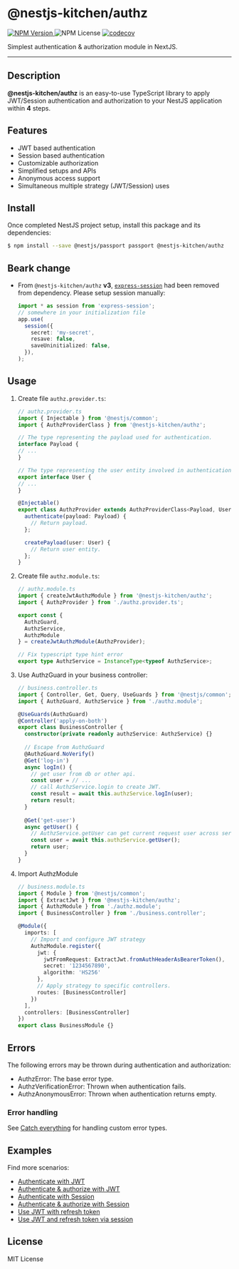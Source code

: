 # @nestjs-kitchen/authz

[![NPM Version](https://img.shields.io/npm/v/%40nestjs-kitchen%2Fauthz)
](https://www.npmjs.com/package/@nestjs-kitchen/authz)
![NPM License](https://img.shields.io/npm/l/%40nestjs-kitchen%2Fauthz)
[![codecov](https://codecov.io/gh/yikenman/nestjs-kitchen/graph/badge.svg?token=43EG2T8LKS&flag=@nestjs-kitchen/authz)](https://codecov.io/gh/yikenman/nestjs-kitchen)

Simplest authentication & authorization module in NextJS.

---


## Description

**@nestjs-kitchen/authz** is an easy-to-use TypeScript library to apply JWT/Session authentication and authorization to your NestJS application within **4** steps.

## Features

- JWT based authentication
- Session based authentication
- Customizable authorization
- Simplified setups and APIs 
- Anonymous access support
- Simultaneous multiple strategy (JWT/Session) uses

## Install

Once completed NestJS project setup, install this package and its dependencies: 

```bash
$ npm install --save @nestjs/passport passport @nestjs-kitchen/authz
```

## Beark change

- From `@nestjs-kitchen/authz` **v3**, [`express-session`](https://www.npmjs.com/package/express-session) had been removed from dependency. Please setup session manually:

    ```typescript
    import * as session from 'express-session';
    // somewhere in your initialization file
    app.use(
      session({
        secret: 'my-secret',
        resave: false,
        saveUninitialized: false,
      }),
    );
    ```

## Usage

1. Create file `authz.provider.ts`:

    ```typescript
    // authz.provider.ts
    import { Injectable } from '@nestjs/common';
    import { AuthzProviderClass } from '@nestjs-kitchen/authz';

    // The type representing the payload used for authentication.
    interface Payload {
    // ...
    }
    
    // The type representing the user entity involved in authentication and authorization.
    export interface User {
    // ...
    }
    
    @Injectable()
    export class AuthzProvider extends AuthzProviderClass<Payload, User> {
      authenticate(payload: Payload) {
        // Return payload.
      };

      createPayload(user: User) {
        // Return user entity.
      };
    }
    ```

2. Create file `authz.module.ts`:

    ```typescript
    // authz.module.ts
    import { createJwtAuthzModule } from '@nestjs-kitchen/authz';
    import { AuthzProvider } from './authz.provider.ts';
    
    export const {
      AuthzGuard,
      AuthzService,
      AuthzModule
    } = createJwtAuthzModule(AuthzProvider);
    
    // Fix typescript type hint error
    export type AuthzService = InstanceType<typeof AuthzService>;
    ```

3. Use AuthzGuard in your business controller:

    ```typescript
    // business.controller.ts
    import { Controller, Get, Query, UseGuards } from '@nestjs/common';
    import { AuthzGuard, AuthzService } from './authz.module';
    
    @UseGuards(AuthzGuard)
    @Controller('apply-on-both')
    export class BusinessController {
      constructor(private readonly authzService: AuthzService) {}
      
      // Escape from AuthzGuard
      @AuthzGuard.NoVerify()
      @Get('log-in')
      async logIn() {
        // get user from db or other api.
        const user = // ...
        // call AuthzService.login to create JWT. 
        const result = await this.authzService.logIn(user);
        return result;
      }
      
      @Get('get-user')
      async getUser() {
        // AuthzService.getUser can get current request user across services. 
        const user = await this.authzService.getUser();
        return user;
      }
    }
    ```

4. Import AuthzModule

    ```typescript
    // business.module.ts
    import { Module } from '@nestjs/common';
    import { ExtractJwt } from '@nestjs-kitchen/authz';
    import { AuthzModule } from './authz.module';
    import { BusinessController } from './business.controller';
    
    @Module({
      imports: [
        // Import and configure JWT strategy
        AuthzModule.register({
          jwt: {
            jwtFromRequest: ExtractJwt.fromAuthHeaderAsBearerToken(),
            secret: '1234567890',
            algorithm: 'HS256'
          },
          // Apply strategy to specific controllers. 
          routes: [BusinessController]
        })
      ],
      controllers: [BusinessController]
    })
    export class BusinessModule {}
    ```

## Errors

The following errors may be thrown during authentication and authorization:

- AuthzError: The base error type.
- AuthzVerificationError: Thrown when authentication fails.
- AuthzAnonymousError: Thrown when authentication returns empty.

### Error handling

See [Catch everything](https://docs.nestjs.com/exception-filters#catch-everything) for handling custom error types.

## Examples

Find more scenarios:

- [Authenticate with JWT](./docs/authenticate-with-jwt.md)
- [Authenticate & authorize with JWT](./docs/authenticate-&-authorize-with-jwt.md)
- [Authenticate with Session](./docs/authenticate-with-session.md)
- [Authenticate & authorize with Session](./docs/authenticate-&-authorize-with-session.md)
- [Use JWT with refresh token](./docs/use-jwt-with-refresh-token.md)
- [Use JWT and refresh token via session](./docs/use-jwt-and-refresh-token-via-session.md)

## License

MIT License